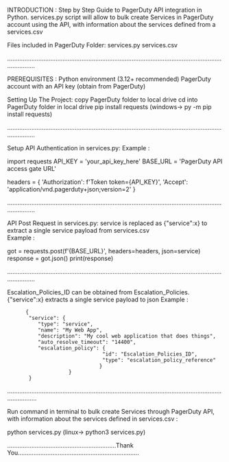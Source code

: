 
INTRODUCTION : 
Step by Step Guide to PagerDuty API integration in Python.
services.py script will allow to bulk create Services in PagerDuty account using the API, with information about the services defined from a services.csv 

Files included in PagerDuty Folder:
services.py
services.csv

............................................................................................................................................

PREREQUISITES : 
Python environment (3.12+ recommended)
PagerDuty account with an API key (obtain from PagerDuty)

Setting Up The Project:
copy PagerDuty folder to local drive
cd into PagerDuty folder in local drive
pip install requests  (windows-> py -m pip install requests)

............................................................................................................................................

Setup API Authentication in services.py:
Example : 

import requests
API_KEY = 'your_api_key_here'
BASE_URL = 'PagerDuty API access gate URL'

headers = {
    'Authorization': f'Token token={API_KEY}',
    'Accept': 'application/vnd.pagerduty+json;version=2'
}

............................................................................................................................................

API Post Request in services.py:
service is replaced as {"service":x} to extract a single service payload from services.csv  
Example : 

 got = requests.post(f'{BASE_URL}', headers=headers, json=service)   
   response = got.json()
   print(response)

............................................................................................................................................

Escalation_Policies_ID can be obtained from Escalation_Policies.
{"service":x} extracts a single service payload to json Example :

          {
           "service": {
              "type": "service",
              "name": "My Web App",
              "description": "My cool web application that does things",
              "auto_resolve_timeout": "14400",
              "escalation_policy": {
                                   "id": "Escalation_Policies_ID",
                                   "type": "escalation_policy_reference"
                                  } 
                        }
           } 

.............................................................................................................................................

Run command in terminal to bulk create Services through PagerDuty API, with information about the services defined in services.csv :   

python services.py (linux-> python3 services.py)

...............................................................Thank You......................................................................

 


